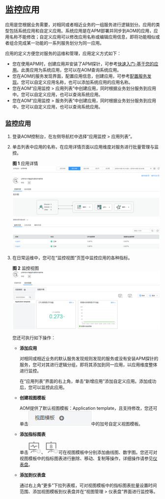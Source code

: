 # 监控应用<a name="aom_02_0050"></a>

应用是您根据业务需要，对相同或者相近业务的一组服务进行逻辑划分。应用的类型包括系统应用和自定义应用。系统应用是在APM部署并同步到AOM的应用，应用名称不能修改；自定义应用可以修改应用名称或编辑应用信息，即将功能相似或者组合完成某一功能的一系列服务划分为同一应用。

应用的定义方便您对服务的运维和管理，应用定义方式如下：

-   您在使用APM时，创建应用并安装了APM探针，可参考[快速入门-基于您的应用](https://support.huaweicloud.com/qs-apm/apm_00_0002.html)。此类应用为系统应用，您可以在AOM查询系统应用。
-   您在AOM的服务发现界面，配置应用信息，创建应用，可参考[配置服务发现](配置服务发现.md)。您可以自定义应用名称，也可以添加系统应用的应用名称。
-   您在AOM“应用监控 \> 应用列表”中创建应用，同时根据业务划分服务到应用中。您可以自定义应用，也可以查询系统应用。
-   您在AOM“应用监控 \> 服务列表”中创建应用，同时根据业务划分服务到应用中。您可以自定义应用，也可以查询系统应用。

## 监控应用<a name="section0596136153017"></a>

1.  登录AOM控制台，在左侧导航栏中选择“应用监控 \> 应用列表”。
2.  单击列表中应用的名称，在应用详情页面以应用维度对服务进行批量管理与监控。

    **图 1**  应用详情<a name="fig441233119015"></a>  
    ![](figures/应用详情.png "应用详情")

3.  在日常运维中，您可在“监控视图”页签中监控应用的各种指标。

    **图 2**  监控视图<a name="fig627719131112"></a>  
    ![](figures/监控视图.png "监控视图")

    您还可执行如下操作：

    -   **添加应用**

        对相同或相近业务的默认服务发现规则发现的服务或没有安装APM探针的服务，您可对其进行逻辑分组，即将其添加到同一应用，以应用维度整体进行监控。

        在“应用列表”界面的右上角，单击“新增应用”添加自定义应用。添加成功后，您可以监控此应用。

    -   **创建视图模板**

        AOM提供了默认视图模板：Application template，且支持修改，您还可单击![](figures/icon-view-template.png)中的加号自定义视图模板。

    -   **添加指标图表**

        单击![](figures/icon-graph.png)、![](figures/icon-digital-graph.png)可在视图模板中分别添加曲线图、数字图。您还可对视图模板中的指标图表进行删除、移动、复制等操作，详细操作请参见[仪表盘](仪表盘.md)。

    -   **添加到仪表盘**

        通过右上角“更多”下拉列表框，可对视图模板中的指标图表批量设置时间范围、添加视图模板到仪表盘并在“视图管理 \> 仪表盘”界面进行监控等。




